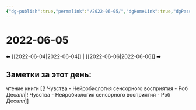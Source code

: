 ```yaml
---
{"dg-publish":true,"permalink":"/2022-06-05/","dgHomeLink":true,"dgPassFrontmatter":false}
---
```


# 2022-06-05
⬅ [[2022-06-04|2022-06-04]] | [[2022-06-06|2022-06-06]] ➡
## Заметки за этот день:
чтение книги [[! Чувства - Нейробиология сенсорного восприятия - Роб Десалл|! Чувства - Нейробиология сенсорного восприятия - Роб Десалл]]
